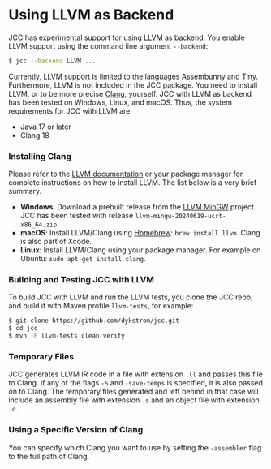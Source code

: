 # Using LLVM as Backend

JCC has experimental support for using [LLVM](https://llvm.org) as backend. You enable LLVM support
using the command line argument `--backend`:

```bash
$ jcc --backend LLVM ...
```

Currently, LLVM support is limited to the languages Assembunny and Tiny. Furthermore, 
LLVM is not included in the JCC package. You need to install LLVM, or to be more precise [Clang](https://clang.llvm.org), 
yourself. JCC with LLVM as backend has been tested on Windows, Linux, and macOS. Thus, the system
requirements for JCC with LLVM are:

* Java 17 or later
* Clang 18


### Installing Clang

Please refer to the [LLVM documentation](https://llvm.org) or your package manager for complete
instructions on how to install LLVM. The list below is a very brief summary.

* **Windows**: Download a prebuilt release from the [LLVM MinGW](https://github.com/mstorsjo/llvm-mingw)
  project. JCC has been tested with release `llvm-mingw-20240619-ucrt-x86_64.zip`.
* **macOS**: Install LLVM/Clang using [Homebrew](https://brew.sh): `brew install llvm`. Clang is
  also part of Xcode.
* **Linux**: Install LLVM/Clang using your package manager. For example on Ubuntu:
  `sudo apt-get install clang`.


### Building and Testing JCC with LLVM

To build JCC with LLVM and run the LLVM tests, you clone the JCC repo, and build it with Maven 
profile `llvm-tests`, for example:

```bash
$ git clone https://github.com/dykstrom/jcc.git
$ cd jcc
$ mvn -P llvm-tests clean verify
```


### Temporary Files

JCC generates LLVM IR code in a file with extension `.ll` and passes this file to Clang. If any of
the flags `-S` and `-save-temps` is specified, it is also passed on to Clang. The temporary files
generated and left behind in that case will include an assembly file with extension `.s` and an 
object file with extension `.o`.


### Using a Specific Version of Clang

You can specify which Clang you want to use by setting the `-assembler` flag to the full path of
Clang.

